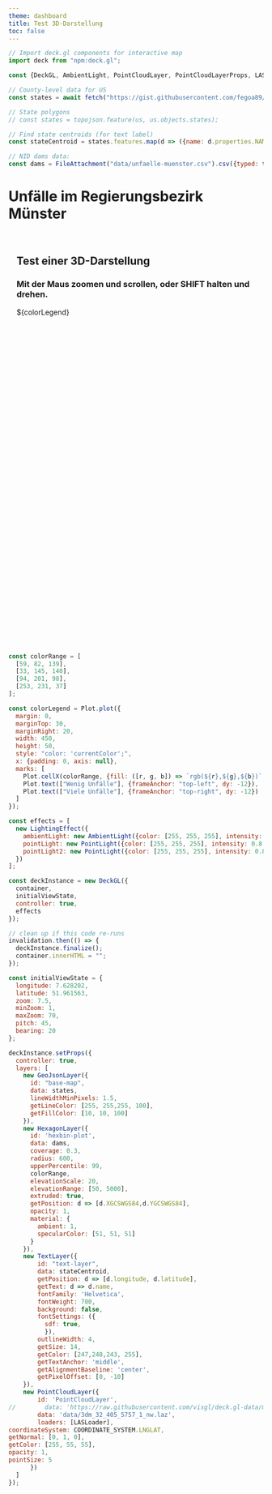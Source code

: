 ```yaml
---
theme: dashboard
title: Test 3D-Darstellung
toc: false
---
```



```js
// Import deck.gl components for interactive map
import deck from "npm:deck.gl";

const {DeckGL, AmbientLight, PointCloudLayer, PointCloudLayerProps, LASLoader, GeoJsonLayer, TextLayer, HexagonLayer, LightingEffect, PointLight, ScatterplotLayer, COORDINATE_SYSTEM} = deck;

```


```js
// County-level data for US
const states = await fetch("https://gist.githubusercontent.com/fegoa89/d33514a5e59eb5af812b909915bcb3da/raw/05ddd9064028f1218cf6a1efb797a1d903508ad5/germany-states.geojson").then((r) => r.json());

// State polygons
// const states = topojson.feature(us, us.objects.states);

// Find state centroids (for text label)
const stateCentroid = states.features.map(d => ({name: d.properties.NAME_1, longitude: d3.geoCentroid(d.geometry)[0], latitude: d3.geoCentroid(d.geometry)[1]}));

// NID dams data:
const dams = FileAttachment("data/unfaelle-muenster.csv").csv({typed: true});
```
# Unfälle im Regierungsbezirk Münster


<div class="grid grid-cols-3">
    <div class="card grid-colspan-2" style="padding: 0px;">
        <div style="padding: 1rem;">
            <h2>Test einer 3D-Darstellung</h2>
            <h3>Mit der Maus zoomen und scrollen, oder SHIFT halten und drehen.</h3>
            ${colorLegend}
        </div>
        <div>
            <figure style="max-width: none; position: relative;">
            <div id="container" style="border-radius: 8px; overflow: hidden; height: 620px; margin: 0rem 0;">
            </div>
            </figure>
        </div>
    </div>
</div>



```js
const colorRange = [
  [59, 82, 139],
  [33, 145, 140],
  [94, 201, 98],
  [253, 231, 37]
];

const colorLegend = Plot.plot({
  margin: 0,
  marginTop: 30,
  marginRight: 20,
  width: 450,
  height: 50,
  style: "color: 'currentColor';",
  x: {padding: 0, axis: null},
  marks: [
    Plot.cellX(colorRange, {fill: ([r, g, b]) => `rgb(${r},${g},${b})`, inset: 2}),
    Plot.text(["Wenig Unfälle"], {frameAnchor: "top-left", dy: -12}),
    Plot.text(["Viele Unfälle"], {frameAnchor: "top-right", dy: -12})
  ]
});

const effects = [
  new LightingEffect({
    ambientLight: new AmbientLight({color: [255, 255, 255], intensity: 1}),
    pointLight: new PointLight({color: [255, 255, 255], intensity: 0.8, position: [-0.144528, 49.739968, 80000]}),
    pointLight2: new PointLight({color: [255, 255, 255], intensity: 0.8, position: [-3.807751, 54.104682, 8000]})
  })
];
```


```js
const deckInstance = new DeckGL({
  container,
  initialViewState,
  controller: true,
  effects
});

// clean up if this code re-runs
invalidation.then(() => {
  deckInstance.finalize();
  container.innerHTML = "";
});
```

```js
const initialViewState = {
  longitude: 7.628202,
  latitude: 51.961563,
  zoom: 7.5,
  minZoom: 1,
  maxZoom: 70,
  pitch: 45,
  bearing: 20
};
```

```js
deckInstance.setProps({
  controller: true,
  layers: [
    new GeoJsonLayer({
      id: "base-map",
      data: states,
      lineWidthMinPixels: 1.5,
      getLineColor: [255, 255,255, 100],
      getFillColor: [10, 10, 100]
    }),
    new HexagonLayer({
      id: 'hexbin-plot',
      data: dams,
      coverage: 0.3,
      radius: 600,
      upperPercentile: 99,
      colorRange,
      elevationScale: 20,
      elevationRange: [50, 5000],
      extruded: true,
      getPosition: d => [d.XGCSWGS84,d.YGCSWGS84],
      opacity: 1,
      material: {
        ambient: 1,
        specularColor: [51, 51, 51]
      }
    }),
    new TextLayer({
        id: "text-layer",
        data: stateCentroid,
        getPosition: d => [d.longitude, d.latitude],
        getText: d => d.name,
        fontFamily: 'Helvetica',
        fontWeight: 700,
        background: false,
        fontSettings: ({
          sdf: true,
          }),
        outlineWidth: 4,
        getSize: 14,
        getColor: [247,248,243, 255],
        getTextAnchor: 'middle',
        getAlignmentBaseline: 'center',
        getPixelOffset: [0, -10]
    }),
    new PointCloudLayer({
        id: 'PointCloudLayer',
//        data: 'https://raw.githubusercontent.com/visgl/deck.gl-data/master/website/pointcloud.json',
        data: 'data/3dm_32_405_5757_1_nw.laz',
        loaders: [LASLoader],
coordinateSystem: COORDINATE_SYSTEM.LNGLAT,
getNormal: [0, 1, 0],
getColor: [255, 55, 55],
opacity: 1,
pointSize: 5
      })
  ]
});
```
